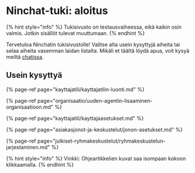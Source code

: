 # Ninchat-tuki: aloitus

{% hint style="info" %}
Tukisivusto on testausvaiheessa, eikä kaikin osin valmis. Jotkin sisällöt tulevat muuttumaan.
{% endhint %}

Tervetuloa Ninchatin tukisivustolle! Valitse alta usein kysyttyjä aiheita tai selaa aiheita vasemman laidan listalta. Mikäli et täältä löydä apua, voit kysyä meiltä [chatissa](https://ninchat.com/contact). 

## Usein kysyttyä

{% page-ref page="kayttajatili/kayttajatilin-luonti.md" %}

{% page-ref page="organisaatio/uuden-agentin-lisaaminen-organisaatioon.md" %}

{% page-ref page="kayttajatili/kayttajaasetukset.md" %}

{% page-ref page="asiakasjonot-ja-keskustelut/jonon-asetukset.md" %}

{% page-ref page="julkiset-ryhmakeskustelut/ryhmakeskustelun-jarjestaminen.md" %}

 

{% hint style="info" %}
Vinkki: Ohjeartikkelien kuvat saa isompaan kokoon klikkaamalla.
{% endhint %}



